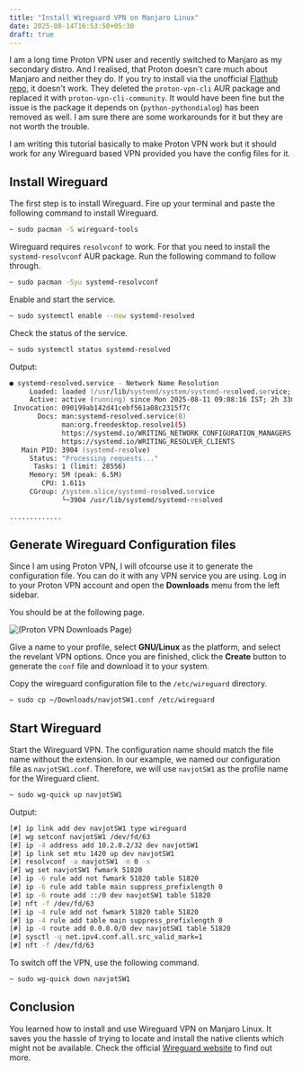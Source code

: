 ```yaml
---
title: "Install Wireguard VPN on Manjaro Linux"
date: 2025-08-14T16:53:50+05:30
draft: true
---
```


I am a long time Proton VPN user and recently switched to Manjaro as my secondary distro. And I realised, that Proton doesn't care much about Manjaro and neither they do. If you try to install via the unofficial [Flathub repo](https://flathub.org/apps/com.protonvpn.www), it doesn't work. They deleted the `proton-vpn-cli` AUR package and replaced it with `proton-vpn-cli-community`. It would have been fine but the issue is the package it depends on (`python-pythondialog`) has been removed as well. I am sure there are some workarounds for it but they are not worth the trouble.

I am writing this tutorial basically to make Proton VPN work but it should work for any Wireguard based VPN provided you have the config files for it.

## Install Wireguard

The first step is to install Wireguard. Fire up your terminal and paste the following command to install Wireguard.

```zsh
~ sudo pacman -S wireguard-tools
```

Wireguard requires `resolvconf` to work. For that you need to install the `systemd-resolvconf` AUR package. Run the following command to follow through.

```zsh
~ sudo pacman -Syu systemd-resolvconf
```

Enable and start the service.

```zsh
~ sudo systemctl enable --now systemd-resolved
```

Check the status of the service.

```zsh
~ sudo systemctl status systemd-resolved
```

Output:
```zsh
● systemd-resolved.service - Network Name Resolution
     Loaded: loaded (/usr/lib/systemd/system/systemd-resolved.service; enabled; preset: enabled)
     Active: active (running) since Mon 2025-08-11 09:08:16 IST; 2h 33min ago
 Invocation: 090199ab142d41cebf561a08c2315f7c
       Docs: man:systemd-resolved.service(8)
             man:org.freedesktop.resolve1(5)
             https://systemd.io/WRITING_NETWORK_CONFIGURATION_MANAGERS
             https://systemd.io/WRITING_RESOLVER_CLIENTS
   Main PID: 3904 (systemd-resolve)
     Status: "Processing requests..."
      Tasks: 1 (limit: 28556)
     Memory: 5M (peak: 6.5M)
        CPU: 1.611s
     CGroup: /system.slice/systemd-resolved.service
             └─3904 /usr/lib/systemd/systemd-resolved
             
.............
```

## Generate Wireguard Configuration files

Since I am using Proton VPN, I will ofcourse use it to generate the configuration file. You can do it with any VPN service you are using. Log in to your Proton VPN account and open the **Downloads** menu from the left sidebar.

You should be at the following page.

![(Proton VPN Downloads Page)](https://i.ibb.co/Z1LqLQvQ/image.png)

Give a name to your profile, select **GNU/Linux** as the platform, and select the revelant VPN options. Once you are finished, click the **Create** button to generate the `conf` file and download it to your system.

Copy the wireguard configuration file to the `/etc/wireguard` directory.

```zsh
~ sudo cp ~/Downloads/navjotSW1.conf /etc/wireguard
```

## Start Wireguard

Start the Wireguard VPN. The configuration name should match the file name without the extension. In our example, we named our configuration file as ```navjotSW1.conf```. Therefore, we will use `navjotSW1` as the profile name for the Wireguard client.

```zsh
~ sudo wg-quick up navjotSW1
```

Output:

```zsh
[#] ip link add dev navjotSW1 type wireguard
[#] wg setconf navjotSW1 /dev/fd/63
[#] ip -4 address add 10.2.0.2/32 dev navjotSW1
[#] ip link set mtu 1420 up dev navjotSW1
[#] resolvconf -a navjotSW1 -m 0 -x
[#] wg set navjotSW1 fwmark 51820
[#] ip -6 rule add not fwmark 51820 table 51820
[#] ip -6 rule add table main suppress_prefixlength 0
[#] ip -6 route add ::/0 dev navjotSW1 table 51820
[#] nft -f /dev/fd/63
[#] ip -4 rule add not fwmark 51820 table 51820
[#] ip -4 rule add table main suppress_prefixlength 0
[#] ip -4 route add 0.0.0.0/0 dev navjotSW1 table 51820
[#] sysctl -q net.ipv4.conf.all.src_valid_mark=1
[#] nft -f /dev/fd/63
```

To switch off the VPN, use the following command.

```zsh
~ sudo wg-quick down navjotSW1
```

## Conclusion

You learned how to install and use Wireguard VPN on Manjaro Linux. It saves you the hassle of trying to locate and install the native clients which might not be available. Check the official [Wireguard website](https://www.wireguard.com/) to find out more.
